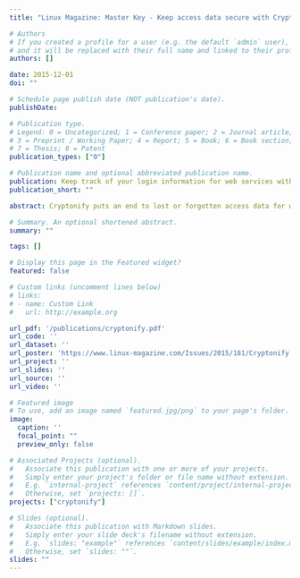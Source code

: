 ```yaml
---
title: "Linux Magazine: Master Key - Keep access data secure with Cryptonify (Issue 181/2015)"

# Authors
# If you created a profile for a user (e.g. the default `admin` user), write the username (folder name) here 
# and it will be replaced with their full name and linked to their profile.
authors: []

date: 2015-12-01
doi: ""

# Schedule page publish date (NOT publication's date).
publishDate: 

# Publication type.
# Legend: 0 = Uncategorized; 1 = Conference paper; 2 = Journal article;
# 3 = Preprint / Working Paper; 4 = Report; 5 = Book; 6 = Book section;
# 7 = Thesis; 8 = Patent
publication_types: ["0"]

# Publication name and optional abbreviated publication name.
publication: Keep track of your login information for web services with Cryptonify
publication_short: ""

abstract: Cryptonify puts an end to lost or forgotten access data for web services and frees you of exuberant trails of paperwork for usernames and passwords. The Java program is very well conceived and works quickly and stably. The program interface is clearly arranged and can also be operated without time-consuming training. Extensive documentation for almost every menu item eliminates ambiguities to a great extent. Thus, you no longer have any excuse to use web services with insecure access data or even using the same access data everywhere.

# Summary. An optional shortened abstract.
summary: ""

tags: []

# Display this page in the Featured widget?
featured: false

# Custom links (uncomment lines below)
# links:
# - name: Custom Link
#   url: http://example.org

url_pdf: '/publications/cryptonify.pdf'
url_code: ''
url_dataset: ''
url_poster: 'https://www.linux-magazine.com/Issues/2015/181/Cryptonify'
url_project: ''
url_slides: ''
url_source: ''
url_video: ''

# Featured image
# To use, add an image named `featured.jpg/png` to your page's folder. 
image:
  caption: ''
  focal_point: ""
  preview_only: false

# Associated Projects (optional).
#   Associate this publication with one or more of your projects.
#   Simply enter your project's folder or file name without extension.
#   E.g. `internal-project` references `content/project/internal-project/index.md`.
#   Otherwise, set `projects: []`.
projects: ["cryptonify"]

# Slides (optional).
#   Associate this publication with Markdown slides.
#   Simply enter your slide deck's filename without extension.
#   E.g. `slides: "example"` references `content/slides/example/index.md`.
#   Otherwise, set `slides: ""`.
slides: ""
---
```

